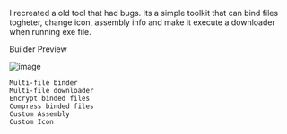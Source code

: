 
I recreated a old tool that had bugs. Its a simple toolkit that can bind files togheter, change icon, assembly info and make it execute a downloader when running exe file.

Builder Preview

![image](https://user-images.githubusercontent.com/107679019/174429898-4cc2de55-0223-4076-a34d-f2ff0391256c.png)

```Features
Multi-file binder
Multi-file downloader
Encrypt binded files
Compress binded files
Custom Assembly
Custom Icon
